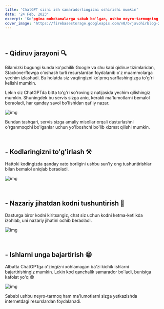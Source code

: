 ```yaml
---
title: 'ChatGPT sizni ish samaradorlingizni oshirishi mumkin'
date: '24 Feb, 2023'
excerpt: 'Ko'pgina muhokamalarga sabab bo'lgan, ushbu neyro-tarmoqning foydali jihatlari..'
cover_image: 'https://firebasestorage.googleapis.com/v0/b/javohirblog-27519.appspot.com/o/openai-min.png?alt=media&token=32763e3f-90d6-48f3-ad31-8c13339fc679'
---
```


&nbsp;

## - Qidiruv jarayoni 🔍

Bilamizki bugungi kunda ko'pchilik Google va shu kabi qidiruv tizimlaridan, Stackoverflowga o'xshash turli resurslardan foydalanib o'z muammolarga yechim izlashadi. Bu holatda siz vaqtingizni ko'proq sarflashingizga to'g'ri kelishi mumkin.

Lekin siz ChatGPTda bitta to'g'ri so'rovingiz natijasida yechim qilishingiz mumkin. Shuningdek bu servis sizga aniq, kerakli ma'lumotlarni bemalol beraoladi, har qanday savol bo'lishidan qat'iy nazar.

![img](https://fin.co.id/upload/43244663f6be3b1179f79fc59a61681f.jpg)

Bundan tashqari, servis sizga amaliy misollar orqali dasturlashni o'rganmoqchi bo'lganlar uchun yo'lboshchi bo'lib xizmat qilishi mumkin.

&nbsp;

## - Kodlaringizni to'g'irlash ⚒️

Hattoki kodingizda qanday xato borligini ushbu sun'iy ong tushuntirishlar bilan bemalol aniqlab beraoladi.

![img](https://firebasestorage.googleapis.com/v0/b/javohirblog-27519.appspot.com/o/bandicam%202023-02-24%2015-01-11-043.gif?alt=media&token=f5d0c305-ea24-4918-b599-64a0bc0afe62)

&nbsp;

## - Nazariy jihatdan kodni tushuntirish 📖

Dasturga biror kodni kiritsangiz, chat siz uchun kodni ketma-ketlikda izohlab, uni nazariy jihatini ochib beraoladi.

![img](https://firebasestorage.googleapis.com/v0/b/javohirblog-27519.appspot.com/o/bandicam%202023-02-24%2014-12-42-012%20(online-video-cutter.com).gif?alt=media&token=4d69cf79-a07f-42b7-843d-e321fff66aef)


&nbsp;

## - Ishlarni unga bajartirish 😁

Albatta ChatGPTga o'zingizni xohlamagan ba'zi kichik ishlarni bajartirishingiz mumkin. Lekin kod qanchalik samarador bo'ladi, bunisiga kafolat yo'q 😅

![img](https://static01.nyt.com/images/2020/11/24/science/24SCI-AICOVER/24SCI-AICOVER-threeByTwoSmallAt2X-v3.gif)

Sababi ushbu neyro-tarmoq ham ma'lumotlarni sizga yetkazishda internetdagi resurslardan foydalanadi. 
